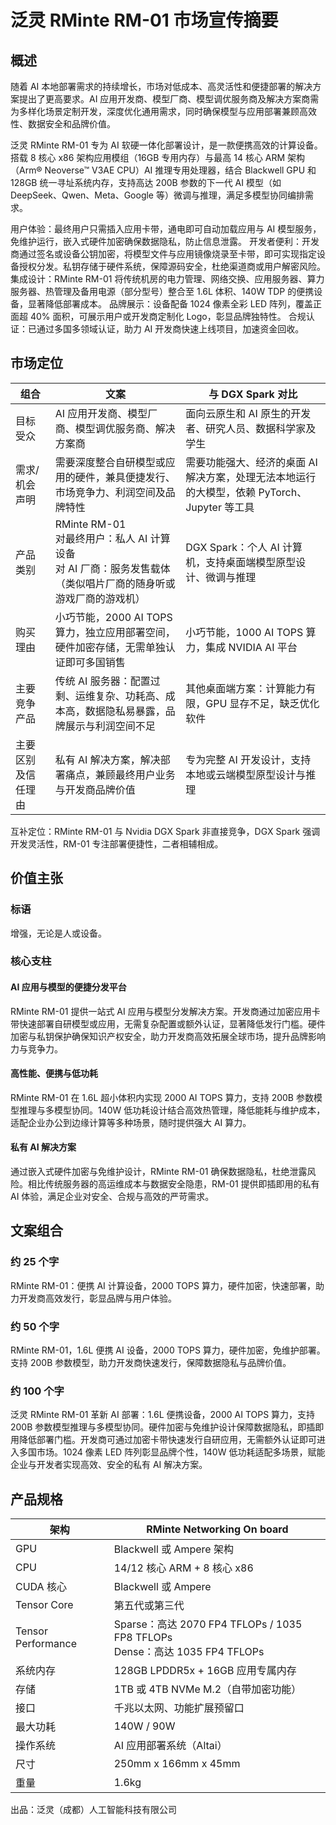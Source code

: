 # 泛灵 RMinte RM-01 市场宣传摘要

## 概述

随着 AI 本地部署需求的持续增长，市场对低成本、高灵活性和便捷部署的解决方案提出了更高要求。AI 应用开发商、模型厂商、模型调优服务商及解决方案商需为多样化场景定制开发，深度优化通用需求，同时确保模型与应用部署兼顾高效性、数据安全和品牌价值。

泛灵 RMinte RM-01 专为 AI 软硬一体化部署设计，是一款便携高效的计算设备。搭载 8 核心 x86 架构应用模组（16GB 专用内存）与最高 14 核心 ARM 架构（Arm® Neoverse™ V3AE CPU）AI 推理专用处理器，结合 Blackwell GPU 和 128GB 统一寻址系统内存，支持高达 200B 参数的下一代 AI 模型（如 DeepSeek、Qwen、Meta、Google 等）微调与推理，满足多模型协同编排需求。

用户体验：最终用户只需插入应用卡带，通电即可自动加载应用与 AI 模型服务，免维护运行，嵌入式硬件加密确保数据隐私，防止信息泄露。
开发者便利：开发商通过签名或设备公钥加密，将模型文件与应用镜像烧录至卡带，即可实现指定设备授权分发。私钥存储于硬件系统，保障源码安全，杜绝渠道商或用户解密风险。
集成设计：RMinte RM-01 将传统机房的电力管理、网络交换、应用服务器、算力服务器、热管理及备用电源（部分型号）整合至 1.6L 体积、140W TDP 的便携设备，显著降低部署成本。
品牌展示：设备配备 1024 像素全彩 LED 阵列，覆盖正面超 40% 面积，可展示用户或开发商定制化 Logo，彰显品牌独特性。
合规认证：已通过多国多领域认证，助力 AI 开发商快速上线项目，加速资金回收。

##  市场定位

| 组合               | 文案                                                         | 与 DGX Spark 对比                                            |
| ------------------ | ------------------------------------------------------------ | ------------------------------------------------------------ |
| 目标受众           | AI 应用开发商、模型厂商、模型调优服务商、解决方案商          | 面向云原生和 AI 原生的开发者、研究人员、数据科学家及学生     |
| 需求/机会声明      | 需要深度整合自研模型或应用的硬件，兼具便捷发行、市场竞争力、利润空间及品牌特性 | 需要功能强大、经济的桌面 AI 解决方案，处理无法本地运行的大模型，依赖 PyTorch、Jupyter 等工具 |
| 产品类别           | RMinte RM-01<br />对最终用户：私人 AI 计算设备<br />对 AI 厂商：服务发售载体（类似唱片厂商的随身听或游戏厂商的游戏机） | DGX Spark：个人 AI 计算机，支持桌面端模型原型设计、微调与推理 |
| 购买理由           | 小巧节能，2000 AI TOPS 算力，独立应用部署空间，硬件加密存储，无需单独认证即可多国销售 | 小巧节能，1000 AI TOPS 算力，集成 NVIDIA AI 平台             |
| 主要竞争产品       | 传统 AI 服务器：配置过剩、运维复杂、功耗高、成本高，数据隐私易暴露，品牌展示与利润空间不足 | 其他桌面端方案：计算能力有限，GPU 显存不足，缺乏优化软件     |
| 主要区别及信任理由 | 私有 AI 解决方案，解决部署痛点，兼顾最终用户业务与开发商品牌价值 | 专为完整 AI 开发设计，支持本地或云端模型原型设计与推理       |

互补定位：RMinte RM-01 与 Nvidia DGX Spark 非直接竞争，DGX Spark 强调开发灵活性，RM-01 专注部署便捷性，二者相辅相成。

## 价值主张

### 标语

增强，无论是人或设备。

### 核心支柱

#### AI 应用与模型的便捷分发平台

RMinte RM-01 提供一站式 AI 应用与模型分发解决方案。开发商通过加密应用卡带快速部署自研模型或应用，无需复杂配置或额外认证，显著降低发行门槛。硬件加密与私钥保护确保知识产权安全，助力开发商高效拓展全球市场，提升品牌影响力与竞争力。

#### 高性能、便携与低功耗

RMinte RM-01 在 1.6L 超小体积内实现 2000 AI TOPS 算力，支持 200B 参数模型推理与多模型协同。140W 低功耗设计结合高效热管理，降低能耗与维护成本，适配企业办公到边缘计算等多种场景，随时提供强大 AI 算力。

#### 私有 AI 解决方案

通过嵌入式硬件加密与免维护设计，RMinte RM-01 确保数据隐私，杜绝泄露风险。相比传统服务器的高运维成本与数据安全隐患，RM-01 提供即插即用的私有 AI 体验，满足企业对安全、合规与高效的严苛需求。

## 文案组合

### 约 25 个字

RMinte RM-01：便携 AI 计算设备，2000 TOPS 算力，硬件加密，快速部署，助力开发商高效发行，彰显品牌与用户体验。

### 约 50 个字

RMinte RM-01，1.6L 便携 AI 设备，2000 TOPS 算力，硬件加密，免维护部署。支持 200B 参数模型，助力开发商快速发行，保障数据隐私与品牌价值。

### 约 100 个字

泛灵 RMinte RM-01 革新 AI 部署：1.6L 便携设备，2000 AI TOPS 算力，支持 200B 参数模型推理与多模型协同。硬件加密与免维护设计保障数据隐私，即插即用降低部署门槛。开发商可通过加密卡带快速发行自研应用，无需额外认证即可进入多国市场。1024 像素 LED 阵列彰显品牌个性，140W 低功耗适配多场景，赋能企业与开发者实现高效、安全的私有 AI 解决方案。

## 产品规格

| 架构               | RMinte Networking On board                                   |
| ------------------ | ------------------------------------------------------------ |
| GPU                | Blackwell 或 Ampere 架构                                     |
| CPU                | 14/12 核心 ARM + 8 核心 x86                                  |
| CUDA 核心          | Blackwell 或 Ampere                                          |
| Tensor Core        | 第五代或第三代                                               |
| Tensor Performance | Sparse：高达 2070 FP4 TFLOPs / 1035 FP8 TFLOPs<br />Dense：高达 1035 FP4 TFLOPs |
| 系统内存           | 128GB LPDDR5x + 16GB 应用专属内存                            |
| 存储               | 1TB 或 4TB NVMe M.2（自带加密功能）                          |
| 接口               | 千兆以太网、功能扩展预留口                                   |
| 最大功耗           | 140W / 90W                                                   |
| 操作系统           | AI 应用部署系统（Altai）                                     |
| 尺寸               | 250mm x 166mm x 45mm                                         |
| 重量               | 1.6kg                                                        |

出品：泛灵（成都）人工智能科技有限公司